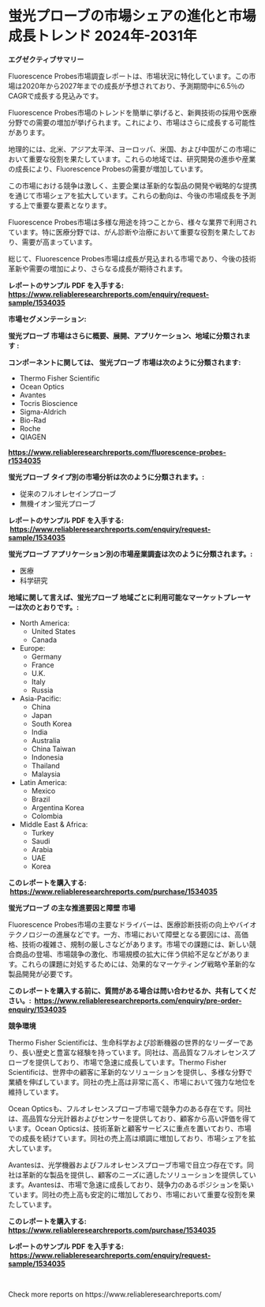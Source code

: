 <p><h1>蛍光プローブの市場シェアの進化と市場成長トレンド 2024年-2031年</h1></p><p><strong>エグゼクティブサマリー</strong></p>
<p><p>Fluorescence Probes市場調査レポートは、市場状況に特化しています。この市場は2020年から2027年までの成長が予想されており、予測期間中に6.5％のCAGRで成長する見込みです。 </p><p>Fluorescence Probes市場のトレンドを簡単に挙げると、新興技術の採用や医療分野での需要の増加が挙げられます。これにより、市場はさらに成長する可能性があります。 </p><p>地理的には、北米、アジア太平洋、ヨーロッパ、米国、および中国がこの市場において重要な役割を果たしています。これらの地域では、研究開発の進歩や産業の成長により、Fluorescence Probesの需要が増加しています。 </p><p>この市場における競争は激しく、主要企業は革新的な製品の開発や戦略的な提携を通じて市場シェアを拡大しています。これらの動向は、今後の市場成長を予測する上で重要な要素となります。 </p><p>Fluorescence Probes市場は多様な用途を持つことから、様々な業界で利用されています。特に医療分野では、がん診断や治療において重要な役割を果たしており、需要が高まっています。 </p><p>総じて、Fluorescence Probes市場は成長が見込まれる市場であり、今後の技術革新や需要の増加により、さらなる成長が期待されます。</p></p>
<p><strong>レポートのサンプル PDF を入手する: <a href="https://www.reliableresearchreports.com/enquiry/request-sample/1534035">https://www.reliableresearchreports.com/enquiry/request-sample/1534035</a></strong></p>
<p><strong>市場セグメンテーション:</strong></p>
<p><strong> 蛍光プローブ 市場はさらに概要、展開、アプリケーション、地域に分類されます :</strong></p>
<p><strong>コンポーネントに関しては、 蛍光プローブ 市場は次のように分類されます: &nbsp;</strong></p>
<p><ul><li>Thermo Fisher Scientific</li><li>Ocean Optics</li><li>Avantes</li><li>Tocris Bioscience</li><li>Sigma-Aldrich</li><li>Bio-Rad</li><li>Roche</li><li>QIAGEN</li></ul></p>
<p><strong><a href="https://www.reliableresearchreports.com/fluorescence-probes-r1534035">https://www.reliableresearchreports.com/fluorescence-probes-r1534035</a></strong></p>
<p><strong> 蛍光プローブ タイプ別の市場分析は次のように分類されます。:</strong></p>
<p><ul><li>従来のフルオレセインプローブ</li><li>無機イオン蛍光プローブ</li></ul></p>
<p><strong>レポートのサンプル PDF を入手する: &nbsp;<a href="https://www.reliableresearchreports.com/enquiry/request-sample/1534035">https://www.reliableresearchreports.com/enquiry/request-sample/1534035</a></strong></p>
<p><strong> 蛍光プローブ アプリケーション別の市場産業調査は次のように分類されます。:</strong></p>
<p><ul><li>医療</li><li>科学研究</li></ul></p>
<p><strong>地域に関して言えば、蛍光プローブ 地域ごとに利用可能なマーケットプレーヤーは次のとおりです。:</strong></p>
<p><ul>
    <li>
        North America:
        <ul>
            <li>United States</li>
            <li>Canada</li>
        </ul>
    </li>
    <li>
        Europe:
        <ul>
            <li>Germany</li>
            <li>France</li>
            <li>U.K.</li>
            <li>Italy</li>
            <li>Russia</li>
        </ul>
    </li>
    <li>
        Asia-Pacific:
        <ul>
            <li>China</li>
            <li>Japan</li>
            <li>South Korea</li>
            <li>India</li>
            <li>Australia</li>
            <li>China Taiwan</li>
            <li>Indonesia</li>
            <li>Thailand</li>
            <li>Malaysia</li>
        </ul>
    </li>
    <li>
        Latin America:
        <ul>
            <li>Mexico</li>
            <li>Brazil</li>
            <li>Argentina Korea</li>
            <li>Colombia</li>
        </ul>
    </li>
    <li>
        Middle East & Africa:
        <ul>
            <li>Turkey</li>
            <li>Saudi</li>
            <li>Arabia</li>
            <li>UAE</li>
            <li>Korea</li>
        </ul>
    </li>
    </ul></p>
<p><strong>このレポートを購入する: &nbsp;<a href="https://www.reliableresearchreports.com/purchase/1534035">https://www.reliableresearchreports.com/purchase/1534035</a></strong></p>
<p><strong>蛍光プローブ の主な推進要因と障壁 市場</strong></p>
<p><p>Fluorescence Probes市場の主要なドライバーは、医療診断技術の向上やバイオテクノロジーの進展などです。一方、市場において障壁となる要因には、高価格、技術の複雑さ、規制の厳しさなどがあります。市場での課題には、新しい競合商品の登場、市場競争の激化、市場規模の拡大に伴う供給不足などがあります。これらの課題に対処するためには、効果的なマーケティング戦略や革新的な製品開発が必要です。</p></p>
<p><strong>このレポートを購入する前に、質問がある場合は問い合わせるか、共有してください。:&nbsp; <a href="https://www.reliableresearchreports.com/enquiry/pre-order-enquiry/1534035">https://www.reliableresearchreports.com/enquiry/pre-order-enquiry/1534035</a></strong></p>
<p><strong>競争環境</strong></p>
<p><p>Thermo Fisher Scientificは、生命科学および診断機器の世界的なリーダーであり、長い歴史と豊富な経験を持っています。同社は、高品質なフルオレセンスプローブを提供しており、市場で急速に成長しています。Thermo Fisher Scientificは、世界中の顧客に革新的なソリューションを提供し、多様な分野で業績を伸ばしています。同社の売上高は非常に高く、市場において強力な地位を維持しています。</p><p>Ocean Opticsも、フルオレセンスプローブ市場で競争力のある存在です。同社は、高品質な分光計器およびセンサーを提供しており、顧客から高い評価を得ています。Ocean Opticsは、技術革新と顧客サービスに重点を置いており、市場での成長を続けています。同社の売上高は順調に増加しており、市場シェアを拡大しています。</p><p>Avantesは、光学機器およびフルオレセンスプローブ市場で目立つ存在です。同社は革新的な製品を提供し、顧客のニーズに適したソリューションを提供しています。Avantesは、市場で急速に成長しており、競争力のあるポジションを築いています。同社の売上高も安定的に増加しており、市場において重要な役割を果たしています。</p></p>
<p><strong>このレポートを購入する: &nbsp; <a href="https://www.reliableresearchreports.com/purchase/1534035">https://www.reliableresearchreports.com/purchase/1534035</a></strong></p>
<p><strong>レポートのサンプル PDF を入手する: &nbsp;<a href="https://www.reliableresearchreports.com/enquiry/request-sample/1534035">https://www.reliableresearchreports.com/enquiry/request-sample/1534035</a></strong><strong></strong></p>
<p>&nbsp;</p>
<p>Check more reports on https://www.reliableresearchreports.com/</p>